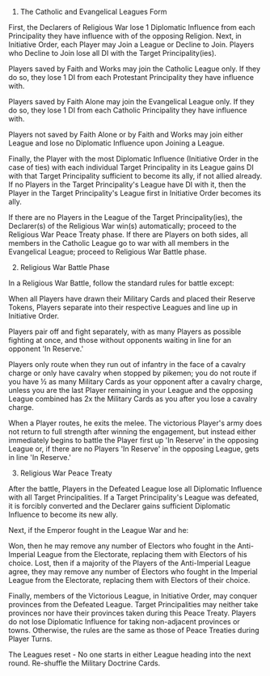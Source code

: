 1. The Catholic and Evangelical Leagues Form

First, the Declarers of Religious War lose 1 Diplomatic Influence from each Principality they have influence with of the opposing Religion.
Next, in Initiative Order, each Player may Join a League or Decline to Join. Players who Decline to Join lose all DI with the Target Principality(ies).

Players saved by Faith and Works may join the Catholic League only. If they do so, they lose 1 DI from each Protestant Principality they have influence with.

Players saved by Faith Alone may join the Evangelical League only. If they do so, they lose 1 DI from each Catholic Principality they have influence with.

Players not saved by Faith Alone or by Faith and Works may join either League and lose no Diplomatic Influence upon Joining a League.

Finally, the Player with the most Diplomatic Influence (Initiative Order in the case of ties) with each individual Target Principality in its League gains DI with that Target Principality sufficient to become its ally, if not allied already. If no Players in the Target Principality's League have DI with it, then the Player in the Target Principality's League first in Initiative Order becomes its ally.

If there are no Players in the League of the Target Principality(ies), the Declarer(s) of the Religious War win(s) automatically; proceed to the Religious War Peace Treaty phase. If there are Players on both sides, all members in the Catholic League go to war with all members in the Evangelical League; proceed to Religious War Battle phase.

2. Religious War Battle Phase

In a Religious War Battle, follow the standard rules for battle except:

When all Players have drawn their Military Cards and placed their Reserve Tokens, Players separate into their respective Leagues and line up in Initiative Order.

Players pair off and fight separately, with as many Players as possible fighting at once, and those without opponents waiting in line for an opponent 'In Reserve.'

Players only route when they run out of infantry in the face of a cavalry charge or only have cavalry when stopped by pikemen; you do not route if you have ½ as many Military Cards as your opponent after a cavalry charge, unless you are the last Player remaining in your League and the opposing League combined has 2x the Military Cards as you after you lose a cavalry charge.

When a Player routes, he exits the melee. The victorious Player's army does not return to full strength after winning the engagement, but instead either immediately begins to battle the Player first up 'In Reserve' in the opposing League or, if there are no Players 'In Reserve' in the opposing League, gets in line 'In Reserve.'

3. Religious War Peace Treaty

After the battle, Players in the Defeated League lose all Diplomatic Influence with all Target Principalities. If a Target Principality's League was defeated, it is forcibly converted and the Declarer gains sufficient Diplomatic Influence to become its new ally.

Next, if the Emperor fought in the League War and he:

Won, then he may remove any number of Electors who fought in the Anti-Imperial League from the Electorate, replacing them with Electors of his choice.
Lost, then if a majority of the Players of the Anti-Imperial League agree, they may remove any number of Electors who fought in the Imperial League from the Electorate, replacing them with Electors of their choice.

Finally, members of the Victorious League, in Initiative Order, may conquer provinces from the Defeated League. Target Principalities may neither take provinces nor have their provinces taken during this Peace Treaty. Players do not lose Diplomatic Influence for taking non-adjacent provinces or towns. Otherwise, the rules are the same as those of Peace Treaties during Player Turns.

The Leagues reset - No one starts in either League heading into the next round. Re-shuffle the Military Doctrine Cards.